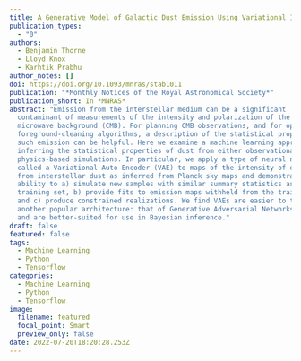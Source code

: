 ```yaml
---
title: A Generative Model of Galactic Dust Emission Using Variational Inference
publication_types:
  - "0"
authors:
  - Benjamin Thorne
  - Lloyd Knox
  - Karhtik Prabhu
author_notes: []
doi: https://doi.org/10.1093/mnras/stab1011
publication: "*Monthly Notices of the Royal Astronomical Society*"
publication_short: In *MNRAS*
abstract: "Emission from the interstellar medium can be a significant
  contaminant of measurements of the intensity and polarization of the cosmic
  microwave background (CMB). For planning CMB observations, and for optimizing
  foreground-cleaning algorithms, a description of the statistical properties of
  such emission can be helpful. Here we examine a machine learning approach to
  inferring the statistical properties of dust from either observational data or
  physics-based simulations. In particular, we apply a type of neural network
  called a Variational Auto Encoder (VAE) to maps of the intensity of emission
  from interstellar dust as inferred from Planck sky maps and demonstrate its
  ability to a) simulate new samples with similar summary statistics as the
  training set, b) provide fits to emission maps withheld from the training set,
  and c) produce constrained realizations. We find VAEs are easier to train than
  another popular architecture: that of Generative Adversarial Networks (GANs),
  and are better-suited for use in Bayesian inference."
draft: false
featured: false
tags:
  - Machine Learning
  - Python
  - Tensorflow
categories:
  - Machine Learning
  - Python
  - Tensorflow
image:
  filename: featured
  focal_point: Smart
  preview_only: false
date: 2022-07-20T18:20:28.253Z
---
```

